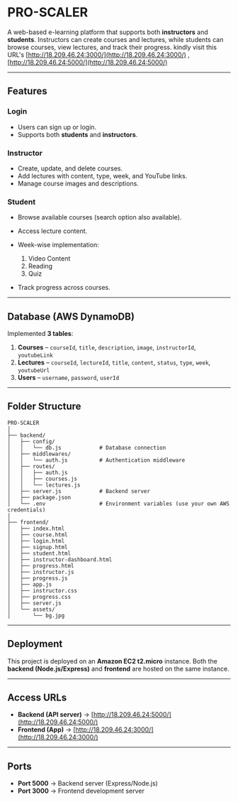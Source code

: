 # PRO-SCALER 


A web-based e-learning platform that supports both **instructors** and **students**.
Instructors can create courses and lectures, while students can browse courses, view lectures, and track their progress.
kindly visit this URL's [http://18.209.46.24:3000/](http://18.209.46.24:3000/) , [http://18.209.46.24:5000/](http://18.209.46.24:5000/)

---

## Features

### Login

* Users can sign up or login.
* Supports both **students** and **instructors**.

### Instructor

* Create, update, and delete courses.
* Add lectures with content, type, week, and YouTube links.
* Manage course images and descriptions.

### Student

* Browse available courses (search option also available).
* Access lecture content.
* Week-wise implementation:

  1. Video Content
  2. Reading
  3. Quiz
* Track progress across courses.

---

## Database (AWS DynamoDB)

Implemented **3 tables**:

1. **Courses** – `courseId`, `title`, `description`, `image`, `instructorId`, `youtubeLink`
2. **Lectures** – `courseId`, `lectureId`, `title`, `content`, `status`, `type`, `week`, `youtubeUrl`
3. **Users** – `username`, `password`, `userId`

---

## Folder Structure

```
PRO-SCALER
│
├── backend/
│   ├── config/
│   │   └── db.js            # Database connection
│   ├── middlewares/
│   │   └── auth.js          # Authentication middleware
│   ├── routes/
│   │   ├── auth.js
│   │   ├── courses.js
│   │   └── lectures.js
│   ├── server.js            # Backend server
│   ├── package.json
│   └── .env                 # Environment variables (use your own AWS credentials)
│
├── frontend/
│   ├── index.html
│   ├── course.html
│   ├── login.html
│   ├── signup.html
│   ├── student.html
│   ├── instructor-dashboard.html
│   ├── progress.html
│   ├── instructor.js
│   ├── progress.js
│   ├── app.js
│   ├── instructor.css
│   ├── progress.css
│   ├── server.js
│   └── assets/
│       └── bg.jpg
```

---

## Deployment

This project is deployed on an **Amazon EC2 t2.micro** instance.
Both the **backend (Node.js/Express)** and **frontend** are hosted on the same instance.

---

## Access URLs

* **Backend (API server)** → [http://18.209.46.24:5000/](http://18.209.46.24:5000/)
* **Frontend (App)** → [http://18.209.46.24:3000/](http://18.209.46.24:3000/)

---

## Ports

* **Port 5000** → Backend server (Express/Node.js)
* **Port 3000** → Frontend development server


